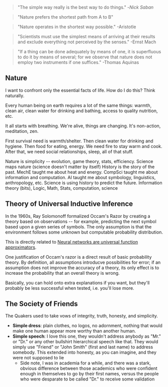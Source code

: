 > "The simple way really is the best way to do things." -*Nick Saban*

> "Nature prefers the shortest path from A to B"

> "Nature operates in the shortest way possible." -Aristotle

> "Scientists must use the simplest means of arriving at their results and exclude everything not perceived by the senses." -Ernst Mach

> "If a thing can be done adequately by means of one, it is superfluous to do it by means of several; for we observe that nature does not employ two instruments if one suffices." -Thomas Aquinas

## Nature
I want to confront only the essential facts of life. How do I do this? Think naturally.

Every human being on earth requires a lot of the same things: warmth, clean air, clean water for drinking and bathing, access to quality nutrition, etc.

It all starts with breathing. We're alive, things are changing. It's non-action, meditation, zen.

First survival need is warmth/shelter. Then clean water for drinking and hygiene. Then food for eating, energy. We need fire to stay warm and cook. After that, we need social relationships, sleep, all of that stuff.

Nature is simplicity -- evolution, game theory, stats, efficiency.
Science maps nature (science doesn't matter by itself)
History is the story of the past.
MechE taught me about heat and energy.
CompSci taught me about information and computation.
AI taught me about symbology, linguistics, anthropology, etc.
Science is using history to predict the future.
Information theory (bits), Logic, Math, Stats, computation, science

## Theory of Universal Inductive Inference
In the 1960s, Ray Solomonoff formalized Occam's Razor by creating a theory based on observations -- for example, predicting the next symbol based upon a given series of symbols. The only assumption is that the environment follows some unknown but computable probability distribution. 

This is directly related to [Neural networks are universal function approximators](How-to-symbolize-any-relationship.md).

One justification of Occam's razor is a direct result of basic probability theory. By definition, all assumptions introducve possibilities for error; if an assumption does not improve the accuracy of a theory, its only effect is to increase the probability that an overall theory is wrong.

Basically, you can hold onto extra explanations if you want, but they'll probably be less successful when tested, i.e. you'll lose more.

## The Society of Friends
The Quakers used to take vows of integrity, truth, honesty, and simplicity.
- **Simple dress**: plain clothes, no logos, no adornment, nothing that would make one human appear more worthy than another human.
- **Simple speech**: I love this one, they wouldn't address anybody as "Mr." or "Dr." or any other bullshirt hierarchical speech like that. They would simply use "Friend" or "John Smith" (first and last name) to address somebody. This extended into honesty, as you can imagine, and they were not supposed to lie
	- Side note, I was in academia for a while, and there was a stark, obvious difference between those academics who were confident enough in themselves to go by their first names, versus the people who were desparate to be called "Dr." to receive some validation
